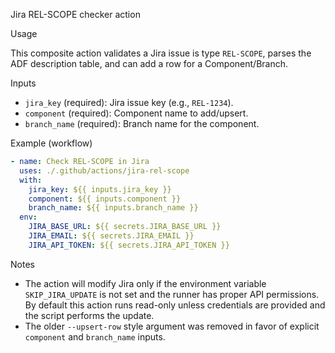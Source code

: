 Jira REL-SCOPE checker action

Usage

This composite action validates a Jira issue is type `REL-SCOPE`, parses the ADF description table, and can add a row for a Component/Branch.

Inputs

- `jira_key` (required): Jira issue key (e.g., `REL-1234`).
- `component` (required): Component name to add/upsert.
- `branch_name` (required): Branch name for the component.

Example (workflow)

```yaml
- name: Check REL-SCOPE in Jira
  uses: ./.github/actions/jira-rel-scope
  with:
    jira_key: ${{ inputs.jira_key }}
    component: ${{ inputs.component }}
    branch_name: ${{ inputs.branch_name }}
  env:
    JIRA_BASE_URL: ${{ secrets.JIRA_BASE_URL }}
    JIRA_EMAIL: ${{ secrets.JIRA_EMAIL }}
    JIRA_API_TOKEN: ${{ secrets.JIRA_API_TOKEN }}
```

Notes

- The action will modify Jira only if the environment variable `SKIP_JIRA_UPDATE` is not set and the runner has proper API permissions. By default this action runs read-only unless credentials are provided and the script performs the update.
- The older `--upsert-row` style argument was removed in favor of explicit `component` and `branch_name` inputs.
